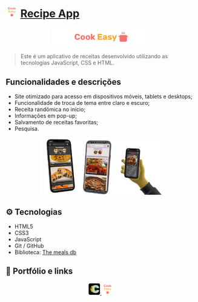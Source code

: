 # ![icon](/src/assets/favicon.png) [Recipe App](https://carloscunha611.github.io/recipe-app/)

<div align="center">
    <img src=".github/logo.png" alt="Preview" width="256">
</div>

> Este é um aplicativo de receitas desenvolvido utilizando as tecnologias JavaScript, CSS e HTML.

## Funcionalidades e descrições

- Site otimizado para acesso em dispositivos móveis, tablets e desktops;
- Funcionalidade de troca de tema entre claro e escuro;
- Receita randômica no início;
- Informações em pop-up;
- Salvamento de receitas favoritas;
- Pesquisa.

<div align="center">
    <img src=".github/preview.png" alt="Preview" width="320">
</div>

## ⚙ Tecnologias

- HTML5
- CSS3
- JavaScript
- Git / GitHub
- Biblioteca: [The meals db](https://www.themealdb.com/)

## 🔗 Portfólio e links

<div align="center">
  <a href="https://carloscunha611.github.io/portfolio/">
    <img src=".github/meuLogo.png" alt="Meu Portfólio">
  </a>
  <a href="https://carloscunha611.github.io/recipe-app/">
    <img src="src\assets\favicon.png" alt="Link do Projeto" width="32">
  </a>
</div>
